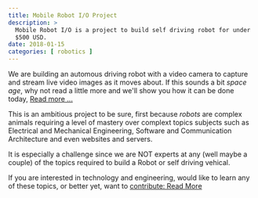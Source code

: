 ```yaml
---
title: Mobile Robot I/O Project
description: >
  Mobile Robot I/O is a project to build self driving robot for under
  $500 USD. 
date: 2018-01-15
categories: [ robotics ]
---
```


We are building an automous driving robot with a video camera to
capture and stream live video images as it moves about.  If this
sounds a bit _space age_, why not read a little more and we'll show
you how it can be done today, [Read more ...](/project)
<!--more-->

This is an ambitious project to be sure, first because _robots_ are
complex animals requiring a level of mastery over complext topics
subjects such as Electrical and Mechanical Engineering, Software and
Communication Architecture and even websites and servers.

It is especially a challenge since we are NOT experts at any (well
maybe a couple) of the topics required to build a Robot or self
driving vehical.

If you are interested in technology and engineering, would like to
	learn any of these topics, or better yet, want to [contribute: Read
More](/contribute)

